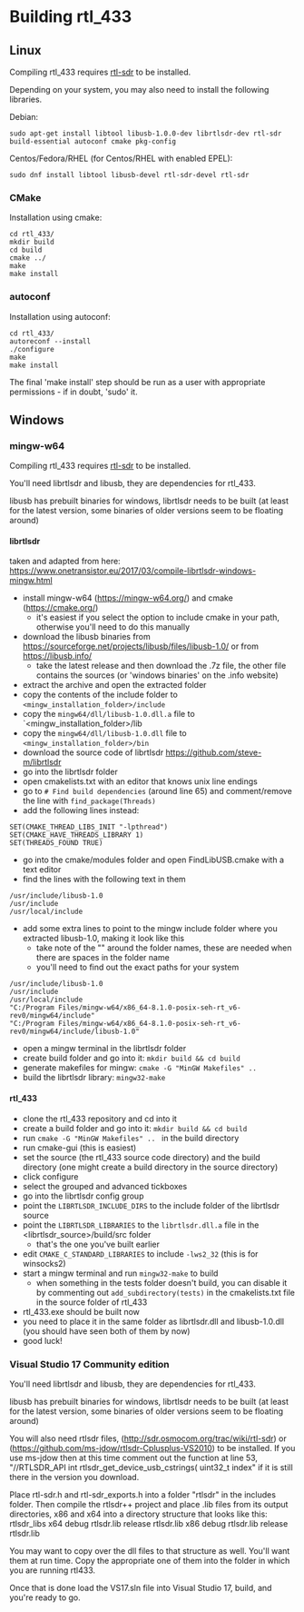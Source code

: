 # Building rtl_433

## Linux

Compiling rtl_433 requires [rtl-sdr](http://sdr.osmocom.org/trac/wiki/rtl-sdr) to be installed.

Depending on your system, you may also need to install the following libraries.

Debian:

    sudo apt-get install libtool libusb-1.0.0-dev librtlsdr-dev rtl-sdr build-essential autoconf cmake pkg-config

Centos/Fedora/RHEL (for Centos/RHEL with enabled EPEL):

    sudo dnf install libtool libusb-devel rtl-sdr-devel rtl-sdr

### CMake

Installation using cmake:

    cd rtl_433/
    mkdir build
    cd build
    cmake ../
    make
    make install

### autoconf

Installation using autoconf:

    cd rtl_433/
    autoreconf --install
    ./configure
    make
    make install

The final 'make install' step should be run as a user with appropriate permissions - if in doubt, 'sudo' it.

## Windows

### mingw-w64

Compiling rtl_433 requires [rtl-sdr](http://sdr.osmocom.org/trac/wiki/rtl-sdr) to be installed.

You'll need librtlsdr and libusb, they are dependencies for rtl_433.

libusb has prebuilt binaries for windows, 
librtlsdr needs to be built (at least for the latest version, some binaries 
of older versions seem to be floating around)

#### librtlsdr

taken and adapted from here: https://www.onetransistor.eu/2017/03/compile-librtlsdr-windows-mingw.html

* install mingw-w64 (https://mingw-w64.org/) and cmake (https://cmake.org/)
    * it's easiest if you select the option to include cmake in your path, otherwise you'll need to do this manually
* download the libusb binaries from https://sourceforge.net/projects/libusb/files/libusb-1.0/ or from https://libusb.info/
    * take the latest release and then download the .7z file, the other file contains the sources (or 'windows binaries' on the .info website)
* extract the archive and open the extracted folder
* copy the contents of the include folder to `<mingw_installation_folder>/include`
* copy the `mingw64/dll/libusb-1.0.dll.a` file to `<mingw_installation_folder>/lib
* copy the `mingw64/dll/libusb-1.0.dll` file to `<mingw_installation_folder>/bin`
* download the source code of librtlsdr https://github.com/steve-m/librtlsdr
* go into the librtlsdr folder
* open cmakelists.txt with an editor that knows unix line endings
* go to `# Find build dependencies` (around line 65) and comment/remove the line with `find_package(Threads)`
* add the following lines instead:

```
SET(CMAKE_THREAD_LIBS_INIT "-lpthread")
SET(CMAKE_HAVE_THREADS_LIBRARY 1)
SET(THREADS_FOUND TRUE)
```

* go into the cmake/modules folder and open FindLibUSB.cmake with a text editor
* find the lines with the following text in them

```
/usr/include/libusb-1.0
/usr/include
/usr/local/include
```

* add some extra lines to point to the mingw include folder where you extracted libusb-1.0, making it look like this
    * take note of the "" around the folder names, these are needed when there are spaces in the folder name
    * you'll need to find out the exact paths for your system

```
/usr/include/libusb-1.0
/usr/include
/usr/local/include
"C:/Program Files/mingw-w64/x86_64-8.1.0-posix-seh-rt_v6-rev0/mingw64/include"
"C:/Program Files/mingw-w64/x86_64-8.1.0-posix-seh-rt_v6-rev0/mingw64/include/libusb-1.0"
```

* open a mingw terminal in the librtlsdr folder
* create build folder and go into it: `mkdir build && cd build`
* generate makefiles for mingw: `cmake -G "MinGW Makefiles" ..`
* build the librtlsdr library: `mingw32-make`

#### rtl_433

* clone the rtl_433 repository and cd into it
* create a build folder and go into it: `mkdir build && cd build`
* run `cmake -G "MinGW Makefiles" .. ` in the build directory
* run cmake-gui (this is easiest)
* set the source (the rtl_433 source code directory) and the build directory (one might create a build directory in the source directory)
* click configure
* select the grouped and advanced tickboxes
* go into the librtlsdr config group
* point the `LIBRTLSDR_INCLUDE_DIRS` to the include folder of the librtlsdr source
* point the `LIBRTLSDR_LIBRARIES` to the `librtlsdr.dll.a` file in the <librtlsdr_source>/build/src folder
    * that's the one you've built earlier
* edit `CMAKE_C_STANDARD_LIBRARIES` to include `-lws2_32` (this is for winsocks2)
* start a mingw terminal and run `mingw32-make` to build
    * when something in the tests folder doesn't build, you can disable it by commenting out `add_subdirectory(tests)` in the cmakelists.txt file in the source folder of rtl_433
* rtl_433.exe should be built now
* you need to place it in the same folder as librtlsdr.dll and libusb-1.0.dll (you should have seen both of them by now)
* good luck!

### Visual Studio 17 Community edition

You'll need librtlsdr and libusb, they are dependencies for rtl_433.

libusb has prebuilt binaries for windows, 
librtlsdr needs to be built (at least for the latest version, some binaries 
of older versions seem to be floating around)

You will also need rtlsdr files, (http://sdr.osmocom.org/trac/wiki/rtl-sdr) or
(https://github.com/ms-jdow/rtlsdr-Cplusplus-VS2010) to be installed. If you
use ms-jdow then at this time comment out the function at line 53, 
"//RTLSDR_API int rtlsdr_get_device_usb_cstrings( uint32_t index" if it is
still there in the version you download.

Place rtl-sdr.h and rtl-sdr_exports.h into a folder "rtlsdr" in the includes
folder. Then compile the rtlsdr++ project and place .lib files from its output
directories, x86 and x64 into a directory structure that looks like this:
rtlsdr_libs
    x64
        debug
            rtlsdr.lib
        release
            rtlsdr.lib
    x86
        debug
            rtlsdr.lib
        release
            rtlsdr.lib

You may want to copy over the dll files to that structure as well. You'll
want them at run time. Copy the appropriate one of them into the folder in
which you are running rtl433.

Once that is done load the VS17.sln file into Visual Studio 17, build, and
you're ready to go.

